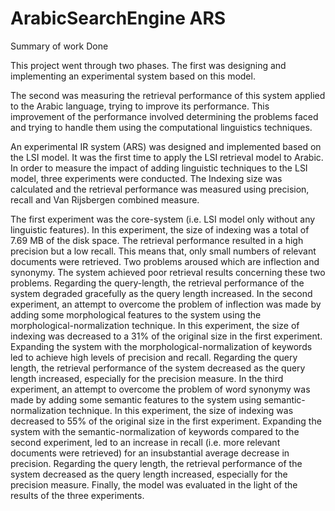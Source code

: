 # ArabicSearchEngine ARS
Summary of work Done

This project went through two phases. 
The first was designing and implementing an experimental system based on this model.
	
The second was measuring the retrieval performance of this system applied to the Arabic
language, trying to improve its performance. This improvement of the performance involved
determining the problems faced and trying to handle them using the computational linguistics
techniques.
  
  An experimental IR system (ARS) was designed and implemented based on the LSI model. It was the first time to apply the LSI retrieval model to Arabic. In order to measure the impact of adding linguistic techniques to the LSI model, three experiments were conducted. The Indexing size was calculated and the retrieval performance was measured using precision, recall and Van Rijsbergen combined measure. 
  
  The first experiment was the core-system (i.e. LSI model only without any linguistic features). In this experiment, the size of indexing was a total of 7.69 MB of the disk space. The retrieval performance resulted in a high precision but a low recall. This means that, only small numbers of relevant documents were retrieved. Two problems aroused which are inflection and synonymy. The system achieved poor retrieval results concerning these two problems. Regarding the query-length, the retrieval performance of the system degraded gracefully as the query length increased. 
  In the second experiment, an attempt to overcome the problem of inflection was made by adding some morphological features to the system using the morphological-normalization technique. In this experiment, the size of indexing was decreased to a 31% of the original size in the first experiment. Expanding the system with the morphological-normalization of keywords led to achieve high levels of precision and recall. Regarding the query length, the retrieval performance of the system decreased as the query length increased, especially for the precision measure. 
  In the third experiment, an attempt to overcome the problem of word synonymy was made by adding some semantic features to the system using semantic-normalization technique. In this experiment, the size of indexing was decreased to 55% of the original size in the first experiment. Expanding the system with the semantic-normalization of keywords compared to the second experiment, led to an increase in recall (i.e. more relevant documents were retrieved) for an insubstantial average decrease in precision. Regarding the query length, the retrieval performance of the system decreased as the query length increased, especially for the precision measure. Finally, the model was evaluated in the light of the results of the three experiments.
